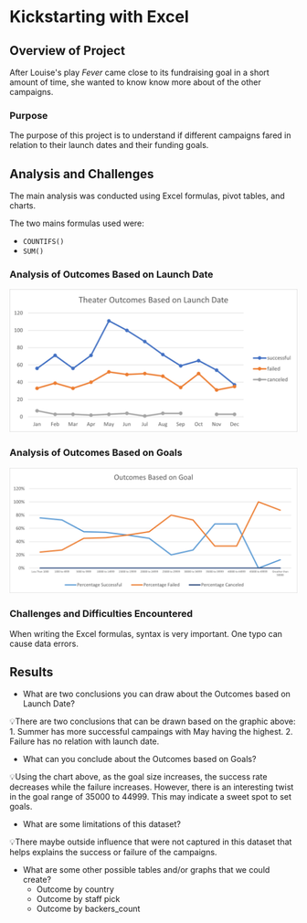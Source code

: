 # Kickstarting with Excel 

## Overview of Project

After Louise's play *Fever* came close to its fundraising goal in a short amount of time, she wanted to know know more about of the other campaigns.

### Purpose

The purpose of this project is to understand if different campaigns fared in relation to their launch dates and their funding goals.

## Analysis and Challenges

The main analysis was conducted using Excel formulas, pivot tables, and charts. 

The two mains formulas used were:
- `COUNTIFS()`
- `SUM()`

### Analysis of Outcomes Based on Launch Date
![](Theater_Outcomes_vs_Launch.png)

### Analysis of Outcomes Based on Goals
![](Outcomes_vs_Goals.png)

### Challenges and Difficulties Encountered

When writing the Excel formulas, syntax is very important. One typo can cause data errors. 

## Results

- What are two conclusions you can draw about the Outcomes based on Launch Date?

 :bulb:There are two conclusions that can be drawn based on the graphic above:
    1. Summer has more successful campaings with May having the highest.
    2. Failure has no relation with launch date. 

- What can you conclude about the Outcomes based on Goals?

:bulb:Using the chart above, as the goal size increases, the success rate decreases while the failure increases. However, there is an interesting twist in the goal range of 35000 to  44999. This may indicate a sweet spot to set goals. 

- What are some limitations of this dataset?

 :bulb:There maybe outside influence that were not captured in this dataset that helps explains the success or failure of the campaigns.

- What are some other possible tables and/or graphs that we could create?
    - Outcome by country
    - Outcome by staff pick 
    - Outcome by backers_count
